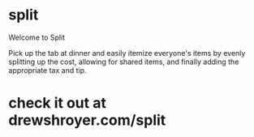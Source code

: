 # split

Welcome to Split

Pick up the tab at dinner and easily itemize everyone's items by evenly splitting up the cost, allowing for shared items, and finally adding the appropriate tax and tip.

# check it out at drewshroyer.com/split